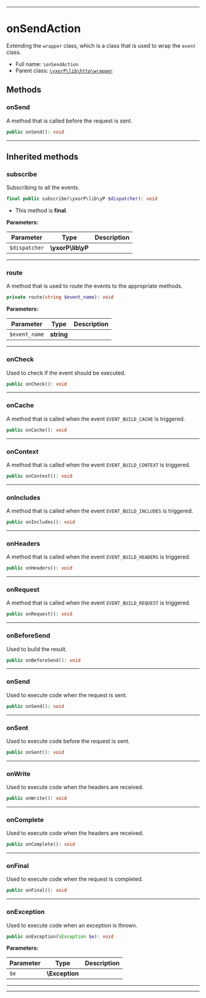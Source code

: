 ***

# onSendAction

Extending the `wrapper` class, which is a class that is used to wrap the `event` class.



* Full name: `\onSendAction`
* Parent class: [`\yxorP\lib\http\wrapper`](./yxorP/lib/http/wrapper.md)




## Methods


### onSend

A method that is called before the request is sent.

```php
public onSend(): void
```











***


## Inherited methods


### subscribe

Subscribing to all the events.

```php
final public subscribe(\yxorP\lib\yP $dispatcher): void
```





* This method is **final**.


**Parameters:**

| Parameter | Type | Description |
|-----------|------|-------------|
| `$dispatcher` | **\yxorP\lib\yP** |  |




***

### route

A method that is used to route the events to the appropriate methods.

```php
private route(string $event_name): void
```








**Parameters:**

| Parameter | Type | Description |
|-----------|------|-------------|
| `$event_name` | **string** |  |




***

### onCheck

Used to check if the event should be executed.

```php
public onCheck(): void
```











***

### onCache

A method that is called when the event `EVENT_BUILD_CACHE` is triggered.

```php
public onCache(): void
```











***

### onContext

A method that is called when the event `EVENT_BUILD_CONTEXT` is triggered.

```php
public onContext(): void
```











***

### onIncludes

A method that is called when the event `EVENT_BUILD_INCLUDES` is triggered.

```php
public onIncludes(): void
```











***

### onHeaders

A method that is called when the event `EVENT_BUILD_HEADERS` is triggered.

```php
public onHeaders(): void
```











***

### onRequest

A method that is called when the event `EVENT_BUILD_REQUEST` is triggered.

```php
public onRequest(): void
```











***

### onBeforeSend

Used to build the result.

```php
public onBeforeSend(): void
```











***

### onSend

Used to execute code when the request is sent.

```php
public onSend(): void
```











***

### onSent

Used to execute code before the request is sent.

```php
public onSent(): void
```











***

### onWrite

Used to execute code when the headers are received.

```php
public onWrite(): void
```











***

### onComplete

Used to execute code when the headers are received.

```php
public onComplete(): void
```











***

### onFinal

Used to execute code when the request is completed.

```php
public onFinal(): void
```











***

### onException

Used to execute code when an exception is thrown.

```php
public onException(\Exception $e): void
```








**Parameters:**

| Parameter | Type | Description |
|-----------|------|-------------|
| `$e` | **\Exception** |  |




***


***

